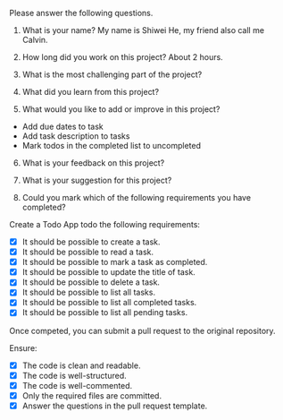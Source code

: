 Please answer the following questions.

1. What is your name?
My name is Shiwei He, my friend also call me Calvin.

2. How long did you work on this project?
About 2 hours.

3. What is the most challenging part of the project?


4. What did you learn from this project?


5. What would you like to add or improve in this project?
- Add due dates to task
- Add task description to tasks
- Mark todos in the completed list to uncompleted

6. What is your feedback on this project?


7. What is your suggestion for this project?


8. Could you mark which of the following requirements you have completed?

Create a Todo App todo the following requirements:

- [x] It should be possible to create a task.
- [x] It should be possible to read a task.
- [x] It should be possible to mark a task as completed.
- [x] It should be possible to update the title of task.
- [x] It should be possible to delete a task.
- [x] It should be possible to list all tasks.
- [x] It should be possible to list all completed tasks.
- [x] It should be possible to list all pending tasks.

Once competed, you can submit a pull request to the original repository.

Ensure:

- [x] The code is clean and readable.
- [x] The code is well-structured.
- [x] The code is well-commented.
- [x] Only the required files are committed.
- [x] Answer the questions in the pull request template.